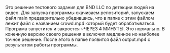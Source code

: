 Это решение тестового задания для BND LLC по детекции людей на видео.
Для запуска программы скачиваем репозиторий, запускаем файл main предварительно убедившись, что в папке с этим файлом лежит файл с названием crowd.mp4 который будет обрабатываться.
Програма запустится и закроется ~ЧЕРЕЗ 4 МИНУТЫ. Это нормально. В конечную версию своего решения в включил медленное но наиболее точное решение. После этого в папке появится файл output.mp4 с результатом работы программы.
